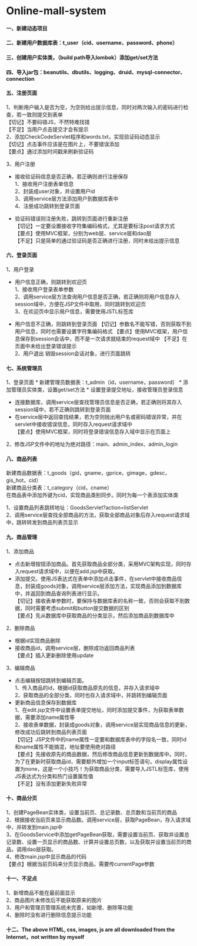 # Online-mall-system
#### 一、新建动态项目
#### 二、新建用户数据库表：t_user（cid、username、password、phone） 
#### 三、创建用户实体类，（build path导入lombok）添加get/set方法
#### 四、导入jar包：beanutils、dbutils、logging、druid、mysql-connector、connection
 
#### 五、注册页面
1、判断用户输入是否为空，为空则给出提示信息，同时对两次输入的密码进行检查，若一致则提交到表单  
【切记】不要码错JS，不然特难找错  
【不足】当用户点击提交才会有提示  
2、添加CheckCodeServlet程序和words.txt，实现验证码动态显示  
【切记】点击事件应该是在图片上，不要错误添加  
【要点】通过添加时间戳来刷新验证码  
 
3、用户注册  
 
- 接收验证码信息是否正确，若正确则进行注册保存  
1、接收用户注册表单信息  
2、封装成user对象，并设置用户id  
3、调用service层方法添加用户到数据库表中  
4、注册成功跳转到登录页面  
 
- 验证码错误则注册失败，跳转到页面进行重新注册  
【切记】一定要设置接收字符集编码格式，尤其是要标注post请求方式  
【要点】使用MVC框架，分别为web层、service层和dao层  
【不足】只是简单的通过验证码是否正确进行注册，同时未给出提示信息  

#### 六、登录页面
1、用户登录  
 - 用户信息正确，则跳转到欢迎页  
   1、接收用户登录表单参数  
   2、调用service层方法查询用户信息是否正确，若正确则将用户信息存入session域中，方便在JSP文件中取用，同时跳转到欢迎页  
   3、在欢迎页中显示用户信息，需要使用JSTL标签库
 
 
 - 用户信息不正确，则跳转到登录页面
	 【切记】参数名不能写错，否则获取不到用户信息，同时也需要设置字符集编码格式
	 【要点】使用MVC框架，用户信息保存到session会话中，而不是一次请求就结束的request域中
	 【不足】在页面中未给出登录错误提示  
2、用户退出
	销毁session会话对象，进行页面跳转
 
#### 七、系统管理员
1、登录页面
	 * 新建管理员数据表：t_admin（id，username，password）
	 * 添加管理员实体类，设置get/set方法
	 * 设置登录提交地址，接收管理员登录信息
   * 连接数据库，调用service层查找管理员信息是否正确，若正确则将其存入session域中，若不正确则跳转到登录页面
   * 在service层中返回查找结果，若为空则抛出用户名或密码错误异常，并在servlet中接收错误信息，同时存入request请求域中  
【要点】使用MVC框架，同时将登录错误信息存入域中显示在页面上  
 
 
2、修改JSP文件中的地址为绝对路径：main、admin_index、admin_login  
 
 
 
#### 八、商品列表
新建商品数据表：t_goods（gid，gname，gprice，gimage，gdesc，gis_hot，cid）  
新建商品分类表：t_category（cid，cname）  
在商品表中添加外键为cid，实现商品类别同步。同时为每一个表添加实体类  
 
1、设置商品列表跳转地址：GoodsServlet?action=listServlet  
 2、调用service层查找全部商品的方法，获取全部商品对象后存入request请求域中，跳转转发到商品列表页显示  
 
 
#### 九、商品管理
1、添加商品  
* 点击新增按钮添加商品。首先获取商品全部分类，采用MVC架构实现，同时存入request请求域中，以便在add.jsp中获取。    
* 添加提交。使用JS表达式在表单中添加点击事件，在servlet中接收商品信息，封装成goods对象，调用service层添加方法，实现商品添加到数据库中，并返回到商品查询列表进行显示。    
【切记】接收表单参数时，要保持与数据库表的名称一致，否则会获取不到数据，同时需要考虑submit和button提交数据的区别  
【要点】先从数据库中获取商品的分类显示，然后添加商品到数据库中  
 
 
 
2、删除商品  
* 根据id实现商品删除  
* 接收商品id，调用service层，删除成功返回商品列表  
【要点】插入更新删除使用update  
 
 
3、编辑商品  
* 点击编辑按钮跳转到编辑页面。   
1、传入商品的id，根据id获取商品原先的信息，并存入请求域中    
2、获取商品的全部分类，同时也存入请求域中，并跳转到编辑页面   
* 更新商品信息保存到数据库    
1、在edit.jsp文件中设置表单提交地址，同时添加提交事件，为获取表单数据，需要添加name属性等    
2、接收表单数据，封装成goods对象，调用service层实现商品信息的更新，修改成功后跳转到商品列表页面  
【切记】JSP文件中的name属性一定要和数据库表中的字段名一致，同时id和name属性不能搞混，地址要使用绝对路径      
【要点】先接收原先的商品数据，然后修改商品信息更新到数据库中。同时，为了在更新时获取商品id，需要额外增加一个input标签语句，display属性设置为none，这是一个小技巧！为获取商品分类，需要导入JSTL标签库，使用JS表达式为分类和热门设置属性值  
【不足】没有添加更新失败异常  
 
 
 
 
 

#### 十、商品分页  
1、创建PageBean实体类，设置当前页、总记录数、总页数和当前页的商品  
2、根据接收当前页来显示商品数。调用service层，获取PageBean，存入请求域中，并转发到main.jsp中  
3、在GoodsService中添加getPageBean获取，需要设置当前页、获取并设置总记录数、设置一页显示的商品数、计算并设置总页数，以及获取并设置当前页的商品，调用dao层获取。  
4、修改main.jsp中显示商品的代码  
【要点】根据当前页码来分页显示商品，需要传currentPage参数
 
 
 
 

 


#### 十一、不足点  
1、新增商品不能在最前面显示  
2、商品图片未修改后不能获取原来的图片  
3、用户和管理员管理系统未完善，如新增、删除等功能  
4、删除时没有进行删除信息提示功能  

#### 十二、The above HTML, css, images, js are all downloaded from the Internet，not written by myself
